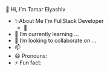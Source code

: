 
👋 Hi, I’m Tamar Elyashiv


  - ✨About Me
    I'm FullStack Developer 
    - 👀 
- 🌱 I’m currently learning ...
- 💞️ I’m looking to collaborate on ...
- 📫 
- 😄 Pronouns: 
- ⚡ Fun fact: 
  

<!---
tamarelyashiv/tamarelyashiv is a  special ✨ repository because its `README.md` (this file) appears on your GitHub profile.
You can click the Preview link to take a look at your changes.
--->
